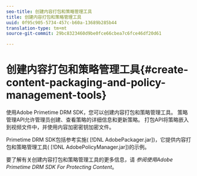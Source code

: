 ```yaml
---
seo-title: 创建内容打包和策略管理工具
title: 创建内容打包和策略管理工具
uuid: 0f95c905-5734-457c-b60a-13689b285b44
translation-type: tm+mt
source-git-commit: 29bc8323460d9be0fce66cbea7c6fce46df20d61

---
```



# 创建内容打包和策略管理工具{#create-content-packaging-and-policy-management-tools}

使用Adobe Primetime DRM SDK，您可以创建内容打包和策略管理工具。 策略管理API允许管理员创建、查看策略的详细信息和更新策略。 打包API将策略嵌入到视频文件中，并使用内容加密密钥加密文件。

Primetime DRM SDK包括参考实施( [!DNL AdobePackager.jar])，它提供内容打包和策略管理工具( [!DNL AdobePolicyManager.jar])的示例。

要了解有关创建内容打包和策略管理工具的更多信息，请 *参阅使用Adobe Primetime DRM SDK For Protecting Content*。

